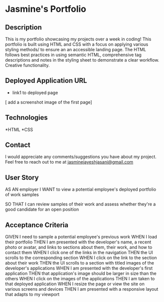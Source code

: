 # Jasmine's Portfolio

## Description
This is my portfolio showcasing my projects over a week in coding! This portfolio is built using HTML and CSS with a focus on applying various styling methods/ to ensure an an accessible landing page. The HTML follows best practices in using semantic HTML, comprehensive tag descriptions and notes in the styling sheet to demonstrate a clear workflow. Creative functionality.

## Deployed Application URL
* link1 to deployed page


[ add a screenshot image of the first page]

## Technologies 
*HTML
*CSS

## Contact
I would appreciate any comments/suggestions you have about my project. Feel free to reach out to me at jasminejayeshjasani@gmail.com

## User Story

AS AN employer I WANT to view a potential employee's deployed portfolio of work samples

SO THAT I can review samples of their work and assess whether they're a good candidate for an open position

## Acceptance Criteria
GIVEN I need to sample a potential employee's previous work
WHEN I load their portfolio
THEN I am presented with the developer's name, a recent photo or avatar, and links to sections about them, their work, and how to contact them
WHEN I click one of the links in the navigation
THEN the UI scrolls to the corresponding section
WHEN I click on the link to the section about their work
THEN the UI scrolls to a section with titled images of the developer's applications
WHEN I am presented with the developer's first application
THEN that application's image should be larger in size than the others
WHEN I click on the images of the applications
THEN I am taken to that deployed application
WHEN I resize the page or view the site on various screens and devices
THEN I am presented with a responsive layout that adapts to my viewport







